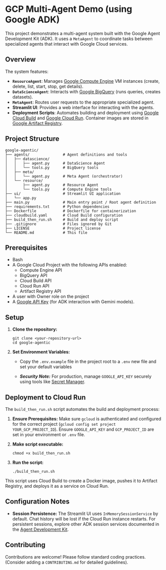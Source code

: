 # GCP Multi-Agent Demo (using Google ADK)

This project demonstrates a multi-agent system built with the Google Agent Development Kit (ADK). It uses a `MetaAgent` to coordinate tasks between specialized agents that interact with Google Cloud services.

## Overview

The system features:

* **`ResourceAgent`**: Manages [Google Compute Engine](https://cloud.google.com/compute/docs) VM instances (create, delete, list, start, stop, get details).
* **`DataScienceAgent`**: Interacts with [Google BigQuery](https://cloud.google.com/bigquery/docs) (runs queries, creates datasets).
* **`MetaAgent`**: Routes user requests to the appropriate specialized agent.
* **Streamlit UI**: Provides a web interface for interacting with the agents.
* **Deployment Scripts**: Automates building and deployment using [Google Cloud Build](https://cloud.google.com/build/docs) and [Google Cloud Run](https://cloud.google.com/run). Container images are stored in [Google Artifact Registry](https://cloud.google.com/artifact-registry/docs).

## Project Structure

    google-agentic/
    ├── agents/               # Agent definitions and tools
    │   ├── datascience/
    │   │   ├── agent.py      # DataScience Agent
    │   │   └── tools.py      # BigQuery tools
    │   ├── meta/
    │   │   └── agent.py      # Meta Agent (orchestrator)
    │   └── resource/
    │       ├── agent.py      # Resource Agent
    │       └── tools.py      # Compute Engine tools
    ├── ui/                   # Streamlit UI application
    │   └── app.py
    ├── main.py               # Main entry point / Root agent definition
    ├── requirements.txt      # Python dependencies
    ├── Dockerfile            # Dockerfile for containerization
    ├── cloudbuild.yaml       # Cloud Build configuration
    ├── build_then_run.sh     # Build and deploy script
    ├── .gitignore            # Files ignored by Git
    ├── LICENSE               # Project license
    └── README.md             # This file

## Prerequisites

* Bash
* A Google Cloud Project with the following APIs enabled:
    * Compute Engine API
    * BigQuery API
    * Cloud Build API
    * Cloud Run API
    * Artifact Registry API
* A user with Owner role on the project
* A [Google API Key](https://aistudio.google.com/apikey) (for ADK interaction with Gemini models).

## Setup

1.  **Clone the repository:**

        git clone <your-repository-url>
        cd google-agentic

2.  **Set Environment Variables:**
    * Copy the  `.env.example` file in the project root to a `.env` new file and set your default variables

    * ***Security Note:*** For production, manage `GOOGLE_API_KEY` securely using tools like [Secret Manager](https://cloud.google.com/secret-manager).

## Deployment to Cloud Run

The `build_then_run.sh` script automates the build and deployment process:

1.  **Ensure Prerequisites:** Make sure `gcloud` is authenticated and configured for the correct project (`gcloud config set project YOUR_GCP_PROJECT_ID`). Ensure `GOOGLE_API_KEY` and `GCP_PROJECT_ID` are set in your environment or `.env` file.
2.  **Make script executable:**

        chmod +x build_then_run.sh

3.  **Run the script:**

        ./build_then_run.sh

This script uses Cloud Build to create a Docker image, pushes it to Artifact Registry, and deploys it as a service on Cloud Run.

## Configuration Notes

* **Session Persistence:** The Streamlit UI uses `InMemorySessionService` by default. Chat history will be lost if the Cloud Run instance restarts. For persistent sessions, explore other ADK session services documented in the [Agent Development Kit](https://google.github.io/adk-docs/).

## Contributing

Contributions are welcome! Please follow standard coding practices. (Consider adding a `CONTRIBUTING.md` for detailed guidelines).